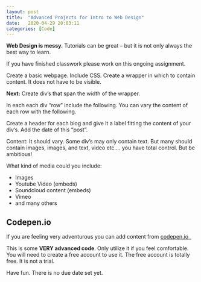 ```yaml
---
layout: post
title:  "Advanced Projects for Intro to Web Design"
date:   2020-04-29 20:03:11
categories: [Code]
---
```


**Web Design is messy.** Tutorials can be great – but it is not only always the best way to learn.

If you have finished classwork please work on this ongoing assignment.

Create a basic webpage. Include CSS. Create a wrapper in which to contain content. It does not have to be visible.

**Next:** Create div’s that span the width of the wrapper.

In each each div “row” include the following. You can vary the content of each row with the following.

Create a header for each blog and give it a label fitting the content of your div’s.
Add the date of this “post”.

Content: It should vary. Some div’s may only contain text. But many should contain images, images, and text, video etc…. you have total control. But be ambitious!

What kind of media could you include:

- Images
- Youtube Video (embeds)
- Soundcloud content (embeds)
- Vimeo
- and many others

<h2>Codepen.io</h2>

If you are feeling very adventurous you can add content from <a href="http://www.codepen.io" target="_blank">codepen.io&nbsp;&nbsp;<i class="fa fa-external-link" aria-hidden="true" style="color:#339af0;"></i></a>

This is some **VERY advanced code**. Only utilize it if you feel comfortable. You will need to create a free account to use it. The free account is totally free. It is not a trial.

Have fun. There is no due date set yet.

